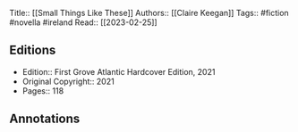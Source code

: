 Title:: [[Small Things Like These]]
Authors:: [[Claire Keegan]]
Tags:: #fiction #novella #ireland 
Read:: [[2023-02-25]]

## Editions
- Edition:: First Grove Atlantic Hardcover Edition, 2021
- Original Copyright:: 2021
- Pages:: 118

## Annotations
